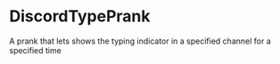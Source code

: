 # DiscordTypePrank
A prank that lets shows the typing indicator in a specified channel for a specified time
